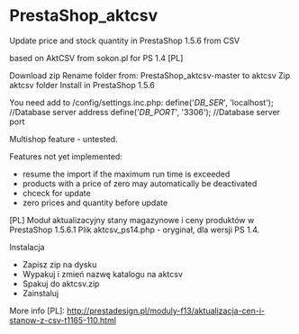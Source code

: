 PrestaShop_aktcsv
=================

Update price and stock quantity in PrestaShop 1.5.6 from CSV

based on AktCSV from sokon.pl for PS 1.4 [PL]

Download zip
Rename folder from: PrestaShop_aktcsv-master to aktcsv
Zip aktcsv folder
Install in PrestaShop 1.5.6


  You need add to /config/settings.inc.php:
  define('_DB_SER_', 'localhost'); //Database server address
  define('_DB_PORT_', '3306');     //Database server port


  Multishop feature - untested.

  Features not yet implemented:
  - resume the import if the maximum run time is exceeded
  - products with a price of zero may automatically be deactivated
  - chceck for update
  - zero prices and quantity before update

[PL]
Moduł aktualizacyjny stany magazynowe i ceny produktów w PrestaShop 1.5.6.1
Plik aktcsv_ps14.php - oryginał, dla wersji PS 1.4.

Instalacja
- Zapisz zip na dysku
- Wypakuj i zmień nazwę katalogu na aktcsv
- Spakuj do aktcsv.zip
- Zainstaluj


More info [PL]:
http://prestadesign.pl/moduly-f13/aktualizacja-cen-i-stanow-z-csv-t1165-110.html